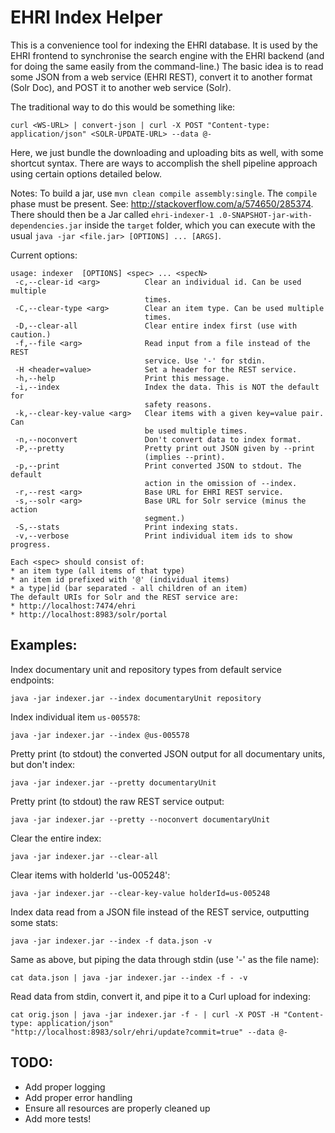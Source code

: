 # EHRI Index Helper

This is a convenience tool for indexing the EHRI database. It is used by the EHRI frontend to synchronise the search
engine with the EHRI backend (and for doing the same easily from the command-line.) The basic idea is to read some
JSON from a web service (EHRI REST), convert it to another format (Solr Doc), and POST it to another web service
(Solr).

The traditional way to do this would be something like:

```
curl <WS-URL> | convert-json | curl -X POST "Content-type: application/json" <SOLR-UPDATE-URL> --data @-
```

Here, we just bundle the downloading and uploading bits as well, with some shortcut syntax. There are ways to
accomplish the shell pipeline approach using certain options detailed below.

Notes: To build a jar, use `mvn clean compile assembly:single`. The `compile` phase must be present. See:
http://stackoverflow.com/a/574650/285374. There should then be a Jar called `ehri-indexer-1
.0-SNAPSHOT-jar-with-dependencies.jar` inside the `target` folder, which you can execute with the usual `java -jar
<file.jar> [OPTIONS] ... [ARGS]`.

Current options:

```
usage: indexer  [OPTIONS] <spec> ... <specN>
 -c,--clear-id <arg>          Clear an individual id. Can be used multiple
                              times.
 -C,--clear-type <arg>        Clear an item type. Can be used multiple
                              times.
 -D,--clear-all               Clear entire index first (use with caution.)
 -f,--file <arg>              Read input from a file instead of the REST
                              service. Use '-' for stdin.
 -H <header=value>            Set a header for the REST service.
 -h,--help                    Print this message.
 -i,--index                   Index the data. This is NOT the default for
                              safety reasons.
 -k,--clear-key-value <arg>   Clear items with a given key=value pair. Can
                              be used multiple times.
 -n,--noconvert               Don't convert data to index format.
 -P,--pretty                  Pretty print out JSON given by --print
                              (implies --print).
 -p,--print                   Print converted JSON to stdout. The default
                              action in the omission of --index.
 -r,--rest <arg>              Base URL for EHRI REST service.
 -s,--solr <arg>              Base URL for Solr service (minus the action
                              segment.)
 -S,--stats                   Print indexing stats.
 -v,--verbose                 Print individual item ids to show progress.

Each <spec> should consist of:
* an item type (all items of that type)
* an item id prefixed with '@' (individual items)
* a type|id (bar separated - all children of an item)
The default URIs for Solr and the REST service are:
* http://localhost:7474/ehri
* http://localhost:8983/solr/portal
```

## Examples:

Index documentary unit and repository types from default service endpoints:

```
java -jar indexer.jar --index documentaryUnit repository
```

Index individual item `us-005578`:

```
java -jar indexer.jar --index @us-005578
```

Pretty print (to stdout) the converted JSON output for all documentary units, but don't index:

```
java -jar indexer.jar --pretty documentaryUnit
```

Pretty print (to stdout) the raw REST service output:

```
java -jar indexer.jar --pretty --noconvert documentaryUnit
```

Clear the entire index:

```
java -jar indexer.jar --clear-all
```

Clear items with holderId 'us-005248':

```
java -jar indexer.jar --clear-key-value holderId=us-005248
```

Index data read from a JSON file instead of the REST service, outputting some stats:

```
java -jar indexer.jar --index -f data.json -v
```

Same as above, but piping the data through stdin (use '-' as the file name):

```
cat data.json | java -jar indexer.jar --index -f - -v
```

Read data from stdin, convert it, and pipe it to a Curl upload for indexing:

```
cat orig.json | java -jar indexer.jar -f - | curl -X POST -H "Content-type: application/json"
"http://localhost:8983/solr/ehri/update?commit=true" --data @-
```


## TODO:

* Add proper logging
* Add proper error handling
* Ensure all resources are properly cleaned up
* Add more tests!
